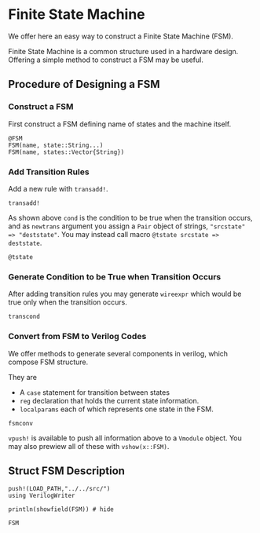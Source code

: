 # Finite State Machine

We offer here an easy way to construct a Finite State Machine (FSM). 

Finite State Machine is a common structure used in a hardware design. Offering a simple method to construct a FSM may be useful.

## Procedure of Designing a FSM

### Construct a FSM

First construct a FSM defining name of states and the machine itself.

```@docs
@FSM
FSM(name, state::String...)
FSM(name, states::Vector{String})
```

### Add Transition Rules

Add a new rule with `transadd!`.

```@docs 
transadd!
```

As shown above `cond` is the condition to be true when the transition occurs, and as `newtrans` argument you assign a `Pair` object of strings, `"srcstate" => "deststate"`. You may instead call macro `@tstate srcstate => deststate`.

```@docs
@tstate
```

### Generate Condition to be True when Transition Occurs

After adding transition rules you may generate `wireexpr` which would be true only when the transition occurs.

```@docs
transcond
```

### Convert from FSM to Verilog Codes

We offer methods to generate several components in verilog, which compose FSM structure.

They are 
+ A `case` statement for transition between states
+ `reg` declaration that holds the current state information.
+ `localparams` each of which represents one state in the FSM.

```@docs
fsmconv
```

`vpush!` is available to push all information above to a `Vmodule` object.
You may also prewiew all of these with `vshow(x::FSM)`.

## Struct FSM Description

```@setup 1
push!(LOAD_PATH,"../../src/")
using VerilogWriter
```
```@example 1
println(showfield(FSM)) # hide
```
```@docs
FSM
```